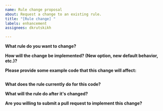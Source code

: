 ```yaml
---
name: Rule change proposal
about: Request a change to an existing rule.
title: "[Rule change] "
labels: enhancement
assignees: dkrutskikh

---
```


<!--
    This template is for requesting a rule change. If tou want to suggest a new rule or report a bug please use another template.
-->

**What rule do you want to change?**

**How will the change be implemented? (New option, new default behavior, etc.)?**

**Please provide some example code that this change will affect:**

<!-- Put your code examples here -->

```dart

```

**What does the rule currently do for this code?**

**What will the rule do after it's changed?**

**Are you willing to submit a pull request to implement this change?**
